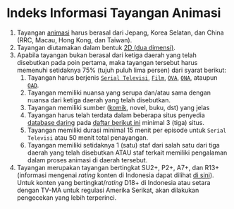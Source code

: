 # Indeks Informasi Tayangan Animasi

1. Tayangan [animasi](definisi-kata.md#animasi) harus berasal dari Jepang, Korea Selatan, dan China \(RRC, Macau, Hong Kong, dan Taiwan\).
2. Tayangan diutamakan dalam bentuk [2D \(dua dimensi\)](definisi-kata.md#dua-dimensi-2-d).
3. Apabila tayangan bukan berasal dari ketiga daerah yang telah disebutkan pada poin pertama, maka tayangan tersebut harus memenuhi setidaknya 75% \(tujuh puluh lima persen\) dari syarat berikut: 
   1. Tayangan harus berjenis [`Serial Televisi`](definisi-kata.md#serial-televisi-acara-televisi), [`Film`](definisi-kata.md#film), [`OVA`](definisi-kata.md#ova), [`ONA`](definisi-kata.md#ona), ataupun [`OAD`](definisi-kata.md#oad).
   2. Tayangan memiliki nuansa yang serupa dan/atau sama dengan nuansa dari ketiga daerah yang telah disebutkan.
   3. Tayangan memiliki sumber \([komik](definisi-kata.md#komik), novel, buku, dst\) yang jelas
   4. Tayangan harus telah terdata dalam beberapa situs penyedia [database daring](definisi-kata.md#database-daring) pada [daftar berikut ini](../informasi-sumber/situs-tracking-yang-digunakan.md) minimal 3 \(tiga\) situs.
   5. Tayangan memiliki durasi minimal 15 menit per episode untuk `Serial Televisi` atau 50 menit total penayangan.
   6. Tayangan memiliki setidaknya 1 \(satu\) staf dari salah satu dari tiga daerah yang telah disebutkan ATAU staf terkait memiliki pengalaman dalam proses animasi di daerah tersebut.
4. Tayangan merupakan tayangan bertingkat SU2+, P2+, A7+, dan R13+ \(informasi mengenai _rating_ konten di Indonesia dapat dilihat [di sini](https://id.wikipedia.org/wiki/Sistem_rating_konten_televisi)\). Untuk konten yang bertingkat/_rating_ D18+ di Indonesia atau setara dengan TV-MA untuk regulasi Amerika Serikat, akan dilakukan pengecekan yang lebih terperinci.

